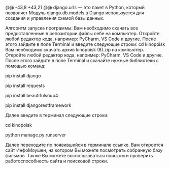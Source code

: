 @@ -43,8 +43,21 @@ django.urls — это пакет в Python, который позволяет 
 Модуль django.db.models в Django используется для создания и управления схемой базы данных.

Алгоритм запуска программы:
Вам необходимо скачать все предоставленные в репозитории файлы себе на компьютер. Откройте любой редактор кода, например: PyCharm, VS Code и другие. После этого зайдите в поле Terminal и введите следующие строки:
cd kinopoisk 
Вам необходимо скачать архив kinopoisk (8).zip на компьютер. Откройте любой редактор кода, например: PyCharm, VS Code и другие. После этого зайдите в поле Terminal и скачайте нужные библиотеки с помощью команд:


pip install django

pip install requests

pip install beautifulsoup4

pip install djangorestframework

Далее введите в терминал следующие строки:

cd kinopoisk

python manage.py runserver

Далее переходите по появившейся в терминале ссылке. Вам откроется сайт ИнфоМоушен, на котором Вы можете посмотреть собранную базу фильмов. Также Вы можете воспользоваться поиском и проверить работоспособность сайта и поисковой строки.
#
